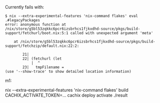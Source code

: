 Currently fails with:


    $ nix --extra-experimental-features 'nix-command flakes' eval .#legacyPackages
    error: anonymous function at /nix/store/g5bl53zqkkc6pcr6izsbrhcs1fjkxdhd-source/pkgs/build-support/fetchurl/boot.nix:5:1 called with unexpected argument 'meta'

        at /nix/store/g5bl53zqkkc6pcr6izsbrhcs1fjkxdhd-source/pkgs/build-support/fetchzip/default.nix:22:2:

            21|
            22| (fetchurl (let
                |  ^
            23|   tmpFilename =
    (use '--show-trace' to show detailed location information)


m1:

  nix --extra-experimental-features 'nix-command flakes' build
  CACHIX_ACTIVATE_TOKEN=... cachix deploy activate ./result